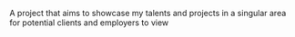 A project that aims to showcase my talents and projects in a singular area for potential clients and employers to view 